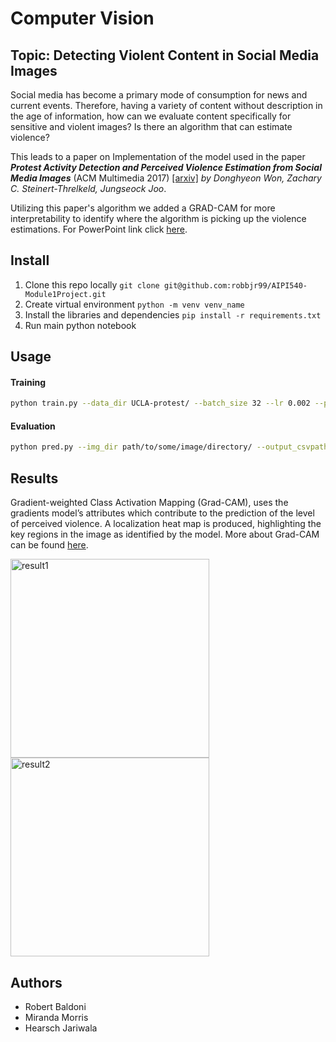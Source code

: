 # Computer Vision

## Topic: Detecting Violent Content in Social Media Images 

Social media has become a primary mode of consumption for news and current events. Therefore, having a variety of content without description in the age of information, how can we evaluate content specifically for sensitive and violent images? Is there an algorithm that can estimate violence?

This leads to a paper on Implementation of the model used in the paper **_Protest Activity Detection and Perceived Violence Estimation from Social Media Images_** (ACM Multimedia 2017) [\[arxiv\]](https://arxiv.org/abs/1709.06204) *by Donghyeon Won, Zachary C. Steinert-Threlkeld, Jungseock Joo*.

Utilizing this paper's algorithm we added a GRAD-CAM for more interpretability to identify where the algorithm is picking up the violence estimations. For PowerPoint link click [here](https://github.com/robbjr99/AIPI540-Module1Project/blob/main/CV%20Module%201.pptx).

## Install
1. Clone this repo locally `git clone git@github.com:robbjr99/AIPI540-Module1Project.git`
2. Create virtual environment `python -m venv venv_name`
3. Install the libraries and dependencies `pip install -r requirements.txt`
4. Run main python notebook

## Usage   
#### Training  

```bash
python train.py --data_dir UCLA-protest/ --batch_size 32 --lr 0.002 --print_freq 100 --epochs 100 --cuda
```

#### Evaluation

```bash
python pred.py --img_dir path/to/some/image/directory/ --output_csvpath result.csv --model model_best.pth.tar --cuda
```

## Results
Gradient-weighted Class Activation Mapping (Grad-CAM), uses the gradients model’s attributes which contribute to the prediction of the level of perceived violence. A localization heat map is produced, highlighting the key regions in the image as identified by the model. More about Grad-CAM can be found [here](https://arxiv.org/abs/1610.02391).


<img width="318" alt="result1" src="https://user-images.githubusercontent.com/88054926/153778084-02451230-680f-4fa7-b23d-7bc9b8a3b07e.png">
<img width="318" alt="result2" src="https://user-images.githubusercontent.com/88054926/153778085-4aa46b0f-3951-46af-8f9b-8e596a363fcf.png">

## Authors
- Robert Baldoni
- Miranda Morris
- Hearsch Jariwala
